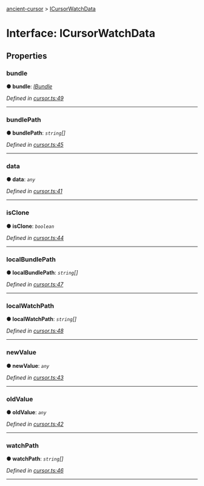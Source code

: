 [ancient-cursor](../README.md) > [ICursorWatchData](../interfaces/icursorwatchdata.md)



# Interface: ICursorWatchData


## Properties
<a id="bundle"></a>

###  bundle

**●  bundle**:  *[IBundle](ibundle.md)* 

*Defined in [cursor.ts:49](https://github.com/AncientSouls/Cursor/blob/084d940/src/lib/cursor.ts#L49)*





___

<a id="bundlepath"></a>

###  bundlePath

**●  bundlePath**:  *`string`[]* 

*Defined in [cursor.ts:45](https://github.com/AncientSouls/Cursor/blob/084d940/src/lib/cursor.ts#L45)*





___

<a id="data"></a>

###  data

**●  data**:  *`any`* 

*Defined in [cursor.ts:41](https://github.com/AncientSouls/Cursor/blob/084d940/src/lib/cursor.ts#L41)*





___

<a id="isclone"></a>

###  isClone

**●  isClone**:  *`boolean`* 

*Defined in [cursor.ts:44](https://github.com/AncientSouls/Cursor/blob/084d940/src/lib/cursor.ts#L44)*





___

<a id="localbundlepath"></a>

###  localBundlePath

**●  localBundlePath**:  *`string`[]* 

*Defined in [cursor.ts:47](https://github.com/AncientSouls/Cursor/blob/084d940/src/lib/cursor.ts#L47)*





___

<a id="localwatchpath"></a>

###  localWatchPath

**●  localWatchPath**:  *`string`[]* 

*Defined in [cursor.ts:48](https://github.com/AncientSouls/Cursor/blob/084d940/src/lib/cursor.ts#L48)*





___

<a id="newvalue"></a>

###  newValue

**●  newValue**:  *`any`* 

*Defined in [cursor.ts:43](https://github.com/AncientSouls/Cursor/blob/084d940/src/lib/cursor.ts#L43)*





___

<a id="oldvalue"></a>

###  oldValue

**●  oldValue**:  *`any`* 

*Defined in [cursor.ts:42](https://github.com/AncientSouls/Cursor/blob/084d940/src/lib/cursor.ts#L42)*





___

<a id="watchpath"></a>

###  watchPath

**●  watchPath**:  *`string`[]* 

*Defined in [cursor.ts:46](https://github.com/AncientSouls/Cursor/blob/084d940/src/lib/cursor.ts#L46)*





___


